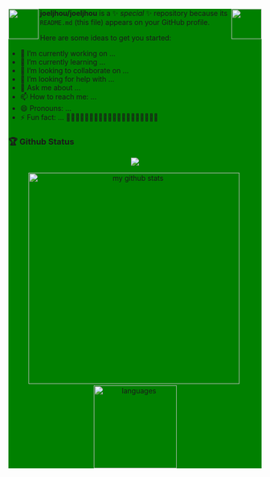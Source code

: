 <!-- two Cat -->
<div style="background: green ">
<div>
    <img src="https://emojis.slackmojis.com/emojis/images/1563480763/5999/meow_party.gif" width="60" height="60" align="left"/> 
    <img src="https://emojis.slackmojis.com/emojis/images/1563480763/5999/meow_party.gif" width="60" height="60" align="right"/> 
</div>


    
**joeljhou/joeljhou** is a ✨ _special_ ✨ repository because its `README.md` (this file) appears on your GitHub profile.

Here are some ideas to get you started:

- 🔭 I’m currently working on ...
- 🌱 I’m currently learning ...
- 👯 I’m looking to collaborate on ...
- 🤔 I’m looking for help with ...
- 💬 Ask me about ...
- 📫 How to reach me: ...
- 😄 Pronouns: ...
- ⚡ Fun fact: ...
👋👋👋👋👋👋👋👋👋👋👋👋👋👋👋👋👋👋👋👋


    
### 🏆 Github Status
<p align="center">
    <img src="https://github-profile-trophy.vercel.app/?username=hellokaton&column=7&theme=onedark"/>
</p>


<p align="center">
<img src="https://github-readme-stats.vercel.app/api?username=hellokaton&show_icons=true&theme=tokyonight" alt="my github stats" width="420"/>&nbsp;
  <img src="https://github-readme-stats.vercel.app/api/top-langs/?username=hellokaton&layout=compact&theme=tokyonight" alt="languages" height="165">
</p>



